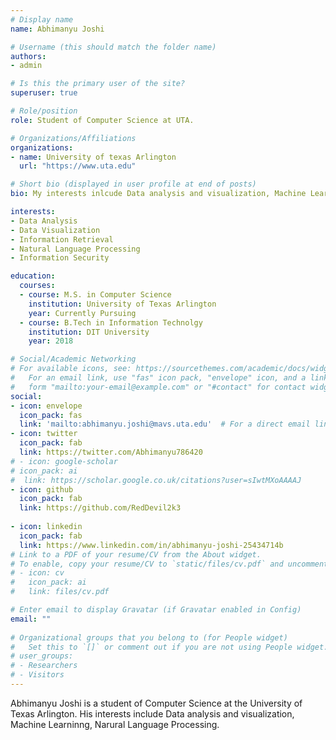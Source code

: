 ```yaml
---
# Display name
name: Abhimanyu Joshi

# Username (this should match the folder name)
authors:
- admin

# Is this the primary user of the site?
superuser: true

# Role/position
role: Student of Computer Science at UTA.

# Organizations/Affiliations
organizations:
- name: University of texas Arlington
  url: "https://www.uta.edu"

# Short bio (displayed in user profile at end of posts)
bio: My interests inlcude Data analysis and visualization, Machine Learninng, Narural Language Processing and Infromation security. I am most familiar and prefer to work with Python and NodeJS. I do have a working knowledge of other languages like C/C++, Java but I feel like python is more flexible and inclusive and can handle a wider variety of work (just an opinion about what I feel). 

interests:
- Data Analysis
- Data Visualization
- Information Retrieval
- Natural Language Processing
- Information Security

education:
  courses:
  - course: M.S. in Computer Science
    institution: University of Texas Arlington
    year: Currently Pursuing
  - course: B.Tech in Information Technolgy
    institution: DIT University
    year: 2018

# Social/Academic Networking
# For available icons, see: https://sourcethemes.com/academic/docs/widgets/#icons
#   For an email link, use "fas" icon pack, "envelope" icon, and a link in the
#   form "mailto:your-email@example.com" or "#contact" for contact widget.
social:
- icon: envelope
  icon_pack: fas
  link: 'mailto:abhimanyu.joshi@mavs.uta.edu'  # For a direct email link, use "mailto:test@example.org".
- icon: twitter
  icon_pack: fab
  link: https://twitter.com/Abhimanyu786420
# - icon: google-scholar
# icon_pack: ai
#  link: https://scholar.google.co.uk/citations?user=sIwtMXoAAAAJ
- icon: github
  icon_pack: fab
  link: https://github.com/RedDevil2k3
  
- icon: linkedin
  icon_pack: fab
  link: https://www.linkedin.com/in/abhimanyu-joshi-25434714b
# Link to a PDF of your resume/CV from the About widget.
# To enable, copy your resume/CV to `static/files/cv.pdf` and uncomment the lines below.  
# - icon: cv
#   icon_pack: ai
#   link: files/cv.pdf

# Enter email to display Gravatar (if Gravatar enabled in Config)
email: ""
  
# Organizational groups that you belong to (for People widget)
#   Set this to `[]` or comment out if you are not using People widget.  
# user_groups:
# - Researchers
# - Visitors
---
```


Abhimanyu Joshi is a student of Computer Science at the University of Texas Arlington. His interests include Data analysis and visualization, Machine Learninng, Narural Language Processing.

